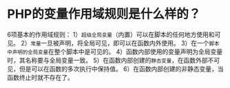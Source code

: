 # PHP的变量作用域规则是什么样的？

6项基本的作用域规则：
1）`超级全局变量`（内置）可以在脚本的任何地方使用和可见。
2）`常量`一旦被声明，将全局可见，即可以在函数内外使用。
3）在一个`脚本中声明的全局变量`在整个脚本中是可见的。
4）函数内部使用的变量声明为全局变量时，其名称要与全局变量一致。
5）在函数内部创建的`静态变量`，在函数外部不可见，但是可以在函数的多次执行中保持值。
6）在函数内部创建的非静态变量，当函数终止时就不存在了。